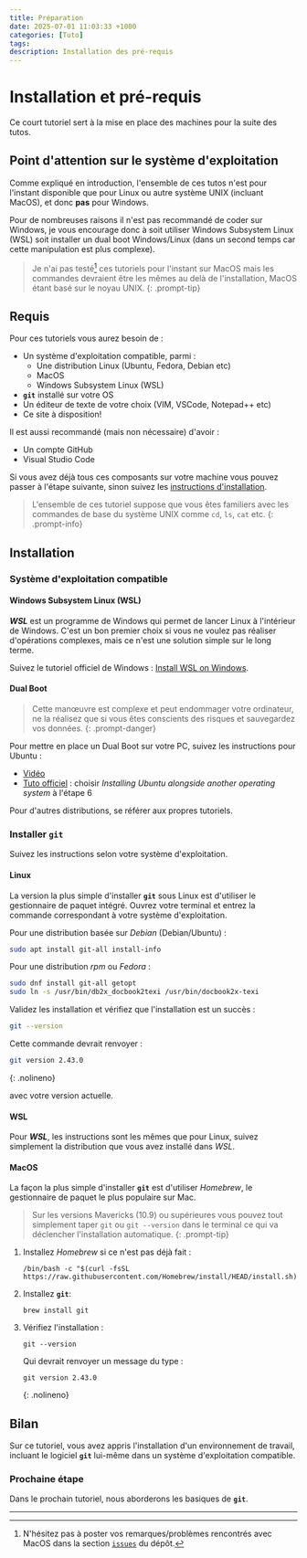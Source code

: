 ```yaml
---
title: Préparation
date: 2025-07-01 11:03:33 +1000
categories: [Tuto]
tags:
description: Installation des pré-requis
---
```


# Installation et pré-requis

Ce court tutoriel sert à la mise en place des machines pour la suite des tutos. 

## Point d'attention sur le système d'exploitation

Comme expliqué en introduction, l'ensemble de ces tutos n'est pour l'instant disponible que pour Linux ou autre système UNIX (incluant MacOS), et donc **pas** pour Windows.

Pour de nombreuses raisons il n'est pas recommandé de coder sur Windows, je vous encourage donc à soit utiliser Windows Subsystem Linux (WSL) soit installer un dual boot Windows/Linux (dans un second temps car cette manipulation est plus complexe). 

> Je n'ai pas testé[^note1] ces tutoriels pour l'instant sur MacOS mais les commandes devraient être les mêmes au delà de l'installation, MacOS étant basé sur le noyau UNIX.
{: .prompt-tip}

[^note1]: N'hésitez pas à poster vos remarques/problèmes rencontrés avec MacOS dans la section [`issues`](https://github.com/Pallandos/GitSimple/issues) du dépôt.

## Requis

Pour ces tutoriels vous aurez besoin de :

- Un système d'exploitation compatible, parmi :
  - Une distribution Linux (Ubuntu, Fedora, Debian etc)
  - MacOS
  - Windows Subsystem Linux (WSL)
- **`git`** installé sur votre OS
- Un éditeur de texte de votre choix (VIM, VSCode, Notepad++ etc)
- Ce site à disposition!

Il est aussi recommandé (mais non nécessaire) d'avoir :

- Un compte GitHub
- Visual Studio Code 

Si vous avez déjà tous ces composants sur votre machine vous pouvez passer à l'étape suivante, sinon suivez les [instructions d'installation](#installation). 

> L'ensemble de ces tutoriel suppose que vous êtes familiers avec les commandes de base du système UNIX comme `cd`, `ls`, `cat` etc.
{: .prompt-info}

## Installation

### Système d'exploitation compatible

#### Windows Subsystem Linux (WSL)

***WSL*** est un programme de Windows qui permet de lancer Linux à l'intérieur de Windows. C'est un bon premier choix si vous ne voulez pas réaliser d'opérations complexes, mais ce n'est une solution simple sur le long terme. 

Suivez le tutoriel officiel de Windows : [Install WSL on Windows](https://learn.microsoft.com/en-us/windows/wsl/install).

#### Dual Boot

> Cette manœuvre est complexe et peut endommager votre ordinateur, ne la réalisez que si vous êtes conscients des risques et sauvegardez vos données. 
{: .prompt-danger}

Pour mettre en place un Dual Boot sur votre PC, suivez les instructions pour Ubuntu :

- [Vidéo](https://www.youtube.com/watch?v=qq-7X8zLP7g) 
- [Tuto officiel](https://ubuntu.com/tutorials/install-ubuntu-desktop#1-overview) : choisir *Installing Ubuntu alongside another operating system* à l'étape 6

Pour d'autres distributions, se référer aux propres tutoriels. 

### Installer **`git`** 

Suivez les instructions selon votre système d'exploitation.

#### Linux

La version la plus simple d'installer **`git`** sous Linux est d'utiliser le gestionnaire de paquet intégré. Ouvrez votre terminal et entrez la commande correspondant à votre système d'exploitation.

Pour une distribution basée sur *Debian* (Debian/Ubuntu) :

```sh
sudo apt install git-all install-info
```

Pour une distribution *rpm* ou *Fedora* :

```sh
sudo dnf install git-all getopt
sudo ln -s /usr/bin/db2x_docbook2texi /usr/bin/docbook2x-texi
```

Validez les installation et vérifiez que l'installation est un succès :

```sh
git --version
```

Cette commande devrait renvoyer : 

```sh
git version 2.43.0
```
{: .nolineno}

avec votre version actuelle.

#### WSL

Pour ***WSL***, les instructions sont les mêmes que pour Linux, suivez simplement la distribution que vous avez installé dans *WSL*.

#### MacOS

La façon la plus simple d'installer **`git`** est d'utiliser *Homebrew*, le gestionnaire de paquet le plus populaire sur Mac.

> Sur les versions Mavericks (10.9) ou supérieures vous pouvez tout simplement taper `git` ou `git --version` dans le terminal ce qui va déclencher l'installation automatique.
{: .prompt-tip}

1. Installez *Homebrew* si ce n'est pas déjà fait :

	```shell
   	/bin/bash -c "$(curl -fsSL https://raw.githubusercontent.com/Homebrew/install/HEAD/install.sh)"
    ```

2. Installez **`git`**:

	```shell
	brew install git
	```

3. Vérifiez l'installation :

	```shell
	git --version
	```

	Qui devrait renvoyer un message du type :

	```shell
	git version 2.43.0
	```
	{: .nolineno}

## Bilan

Sur ce tutoriel, vous avez appris l'installation d'un environnement de travail, incluant le logiciel **`git`** lui-même dans un système d'exploitation compatible. 

### Prochaine étape

Dans le prochain tutoriel, nous aborderons les basiques de **`git`**. 

---